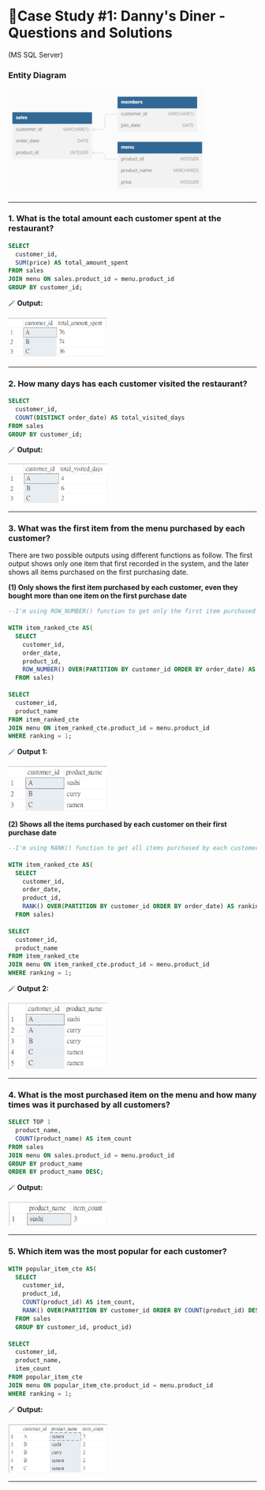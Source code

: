# 🥢Case Study #1: Danny's Diner - Questions and Solutions
(MS SQL Server)

### Entity Diagram

<img src="images/diagram.png" width="400">

<hr>

### 1.	What is the total amount each customer spent at the restaurant?
```sql
SELECT
  customer_id,
  SUM(price) AS total_amount_spent
FROM sales
JOIN menu ON sales.product_id = menu.product_id
GROUP BY customer_id;
```
   🪄 **Output:**

<img src="images/c1_q1.png" width="200">

<hr>

### 2. 	How many days has each customer visited the restaurant?
```sql
SELECT
  customer_id,
  COUNT(DISTINCT order_date) AS total_visited_days
FROM sales
GROUP BY customer_id;
```
   🪄 **Output:**
   
<img src="images/c1_q2.png" width="200">

<hr>

### 3. What was the first item from the menu purchased by each customer?
There are two possible outputs using different functions as follow. The first output shows only one item that first recorded in the system, and the later shows all items purchased on the first purchasing date.

**(1) Only shows the first item purchased by each customer, even they bought more than one item on the first purchase date**
```sql
--I'm using ROW_NUMBER() function to get only the first item purchased by each customer

WITH item_ranked_cte AS(
  SELECT
    customer_id,
    order_date,
    product_id,
    ROW_NUMBER() OVER(PARTITION BY customer_id ORDER BY order_date) AS ranking
  FROM sales)

SELECT
  customer_id,
  product_name
FROM item_ranked_cte
JOIN menu ON item_ranked_cte.product_id = menu.product_id
WHERE ranking = 1;
```
   🪄 **Output 1:**
   
<img src="images/c1_q3_1.png" width="200">

**(2) Shows all the items purchased by each customer on their first purchase date**
```sql
--I'm using RANK() function to get all items purchased by each customer on their first purchase date

WITH item_ranked_cte AS(
  SELECT
    customer_id,
    order_date,
    product_id,
    RANK() OVER(PARTITION BY customer_id ORDER BY order_date) AS ranking
  FROM sales)

SELECT
  customer_id,
  product_name
FROM item_ranked_cte
JOIN menu ON item_ranked_cte.product_id = menu.product_id
WHERE ranking = 1;
```
   🪄 **Output 2:**
   
<img src="images/c1_q3_2.png" width="200">

<hr>

### 4. What is the most purchased item on the menu and how many times was it purchased by all customers?
```sql
SELECT TOP 1
  product_name, 
  COUNT(product_name) AS item_count
FROM sales
JOIN menu ON sales.product_id = menu.product_id
GROUP BY product_name
ORDER BY product_name DESC;
```
   🪄 **Output:**
   
<img src="images/c1_q4.png" width="200">

<hr>

### 5. Which item was the most popular for each customer?
```sql
WITH popular_item_cte AS(
  SELECT
    customer_id,
    product_id,
    COUNT(product_id) AS item_count,
    RANK() OVER(PARTITION BY customer_id ORDER BY COUNT(product_id) DESC) AS ranking
  FROM sales
  GROUP BY customer_id, product_id)

SELECT
  customer_id,
  product_name,
  item_count
FROM popular_item_cte
JOIN menu ON popular_item_cte.product_id = menu.product_id
WHERE ranking = 1;
```
   🪄 **Output:**
   
<img src="images/c1_q5.png" width="200">

<hr>
